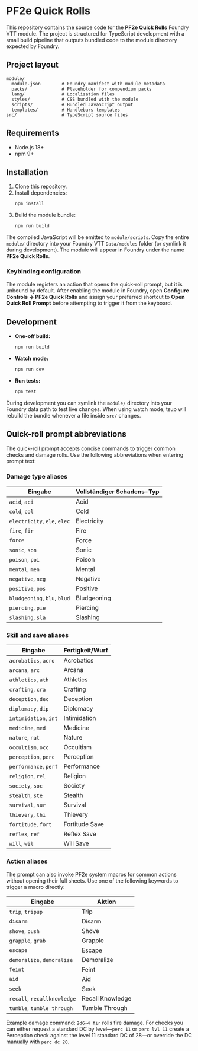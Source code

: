 # PF2e Quick Rolls

This repository contains the source code for the **PF2e Quick Rolls** Foundry VTT module. The project is structured for TypeScript development with a small build pipeline that outputs bundled code to the module directory expected by Foundry.

## Project layout

```
module/
  module.json        # Foundry manifest with module metadata
  packs/             # Placeholder for compendium packs
  lang/              # Localization files
  styles/            # CSS bundled with the module
  scripts/           # Bundled JavaScript output
  templates/         # Handlebars templates
src/                 # TypeScript source files
```

## Requirements

- Node.js 18+
- npm 9+

## Installation

1. Clone this repository.
2. Install dependencies:
   ```bash
   npm install
   ```
3. Build the module bundle:
   ```bash
   npm run build
   ```

The compiled JavaScript will be emitted to `module/scripts`. Copy the entire `module/` directory into your Foundry VTT `Data/modules` folder (or symlink it during development). The module will appear in Foundry under the name **PF2e Quick Rolls**.

### Keybinding configuration

The module registers an action that opens the quick-roll prompt, but it is unbound by default. After enabling the module in Foundry, open **Configure Controls → PF2e Quick Rolls** and assign your preferred shortcut to **Open Quick Roll Prompt** before attempting to trigger it from the keyboard.

## Development

- **One-off build:**
  ```bash
  npm run build
  ```
- **Watch mode:**
  ```bash
  npm run dev
  ```
- **Run tests:**
  ```bash
  npm test
  ```

During development you can symlink the `module/` directory into your Foundry data path to test live changes. When using watch mode, tsup will rebuild the bundle whenever a file inside `src/` changes.

## Quick-roll prompt abbreviations

The quick-roll prompt accepts concise commands to trigger common checks and damage rolls. Use the following abbreviations when entering prompt text:

### Damage type aliases

| Eingabe | Vollständiger Schadens-Typ |
| --- | --- |
| `acid`, `aci` | Acid |
| `cold`, `col` | Cold |
| `electricity`, `ele`, `elec` | Electricity |
| `fire`, `fir` | Fire |
| `force` | Force |
| `sonic`, `son` | Sonic |
| `poison`, `poi` | Poison |
| `mental`, `men` | Mental |
| `negative`, `neg` | Negative |
| `positive`, `pos` | Positive |
| `bludgeoning`, `blu`, `blud` | Bludgeoning |
| `piercing`, `pie` | Piercing |
| `slashing`, `sla` | Slashing |

### Skill and save aliases

| Eingabe | Fertigkeit/Wurf |
| --- | --- |
| `acrobatics`, `acro` | Acrobatics |
| `arcana`, `arc` | Arcana |
| `athletics`, `ath` | Athletics |
| `crafting`, `cra` | Crafting |
| `deception`, `dec` | Deception |
| `diplomacy`, `dip` | Diplomacy |
| `intimidation`, `int` | Intimidation |
| `medicine`, `med` | Medicine |
| `nature`, `nat` | Nature |
| `occultism`, `occ` | Occultism |
| `perception`, `perc` | Perception |
| `performance`, `perf` | Performance |
| `religion`, `rel` | Religion |
| `society`, `soc` | Society |
| `stealth`, `ste` | Stealth |
| `survival`, `sur` | Survival |
| `thievery`, `thi` | Thievery |
| `fortitude`, `fort` | Fortitude Save |
| `reflex`, `ref` | Reflex Save |
| `will`, `wil` | Will Save |

### Action aliases

The prompt can also invoke PF2e system macros for common actions without opening their full sheets. Use one of the following keywords to trigger a macro directly:

| Eingabe | Aktion |
| --- | --- |
| `trip`, `tripup` | Trip |
| `disarm` | Disarm |
| `shove`, `push` | Shove |
| `grapple`, `grab` | Grapple |
| `escape` | Escape |
| `demoralize`, `demoralise` | Demoralize |
| `feint` | Feint |
| `aid` | Aid |
| `seek` | Seek |
| `recall`, `recallknowledge` | Recall Knowledge |
| `tumble`, `tumble through` | Tumble Through |

Example damage command: `2d6+4 fir` rolls fire damage. For checks you can either request a standard DC by level—`perc 11` or `perc lvl 11` create a Perception check against the level 11 standard DC of 28—or override the DC manually with `perc dc 20`.
